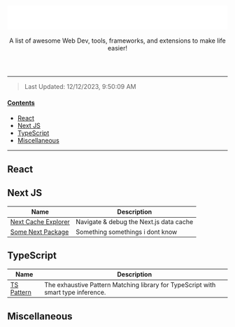 <header align="center" data-title="Node Packages">
  <img src="assets/title.svg" />
  <p>A list of awesome Web Dev, tools, frameworks, and extensions to make life easier!</p>
</header>

---

> Last Updated: 12/12/2023, 9:50:09 AM

<u><h4>Contents</h4></u>

<!-- @import "[TOC]" {cmd="toc" depthFrom=1 depthTo=6 orderedList=false} -->

<!-- code_chunk_output -->

- [React](#react)
- [Next JS](#next-js)
- [TypeScript](#typescript)
- [Miscellaneous](#miscellaneous)

<!-- /code_chunk_output -->

<!-- _Additional Notes Here_ -->

---

## React

## Next JS

| Name                                                               | Description                             |
| ------------------------------------------------------------------ | --------------------------------------- |
| [Next Cache Explorer](https://github.com/47ng/next-cache-explorer) | Navigate & debug the Next.js data cache |
| [Some Next Package](https://github.com)                            | Something somethings i dont know        |

## TypeScript

| Name                                                  | Description                                                                       |
| ----------------------------------------------------- | --------------------------------------------------------------------------------- |
| [TS Pattern](https://github.com/gvergnaud/ts-pattern) | The exhaustive Pattern Matching library for TypeScript with smart type inference. |

## Miscellaneous
